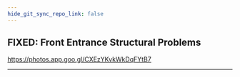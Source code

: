 ```yaml
---
hide_git_sync_repo_link: false
---
```


## FIXED: Front Entrance Structural Problems
https://photos.app.goo.gl/CXEzYKvkWkDqFYtB7

---
